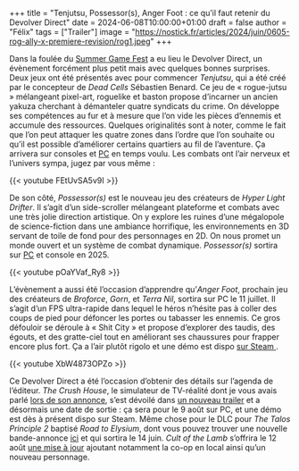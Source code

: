 +++
title = "Tenjutsu‌, Possessor(s), Anger Foot : ce qu’il faut retenir du Devolver Direct"
date = 2024-06-08T10:00:00+01:00
draft = false
author = "Félix"
tags = ["Trailer"]
image = "https://nostick.fr/articles/2024/juin/0605-rog-ally-x-premiere-revision/rog1.jpeg"
+++ 

Dans la foulée du [Summer Game Fest](https://nostick.fr/articles/2024/juin/0806-folle-semaine/#un-été-aux-manettes-avec-lego-horizon-adventures-civilization-vii-metaphor-refantazio-slitterhead) a eu lieu le Devolver Direct, un évènement forcément plus petit mais avec quelques bonnes surprises. Deux jeux ont été présentés avec pour commencer *Tenjutsu‌*, qui a été créé par le concepteur de *Dead Cells* Sébastien Benard. Ce jeu de « rogue-jutsu » mélangeant pixel-art, roguelike et baston propose d’incarner un ancien yakuza cherchant à démanteler quatre syndicats du crime. On développe ses compétences au fur et à mesure que l’on vide les pièces d’ennemis et accumule des ressources. Quelques originalités sont à noter, comme le fait que l’on peut attaquer les quatre zones dans l’ordre que l’on souhaite ou qu’il est possible d’améliorer certains quartiers au fil de l’aventure. Ça arrivera sur consoles et [PC](https://store.steampowered.com/app/1363940/Tenjutsu/) en temps voulu. Les combats ont l’air nerveux et l’univers sympa, jugez par vous même :


{{< youtube FEtUvSA5v9I >}}

De son côté, *Possessor(s)* est le nouveau jeu des créateurs de *Hyper Light Drifter*. Il s’agit d’un side-scroller mélangeant plateforme et combats avec une très jolie direction artistique.  On y explore les ruines d’une mégalopole de science-fiction dans une ambiance horrifique, les environnements en 3D servant de toile de fond pour des personnages en 2D. On nous promet un monde ouvert et un système de combat dynamique. *Possessor(s)* sortira sur [PC](https://store.steampowered.com/app/2132890/Possessors/) et console en 2025.

{{< youtube pOaYVaf_Ry8 >}} 

L’évènement a aussi été l’occasion d’apprendre qu’*Anger Foot*, prochain jeu des créateurs de *Broforce*, *Gorn*, et *Terra Nil*, sortira sur PC le 11 juillet. Il s’agit d’un FPS ultra-rapide dans lequel le héros n’hésite pas à coller des coups de pied pour défoncer les portes ou tabasser les ennemis. Ce gros défouloir se déroule à « Shit City » et propose d’explorer des taudis, des égouts, et des gratte-ciel tout en améliorant ses chaussures pour frapper encore plus fort. Ça a l’air plutôt rigolo et une démo est dispo [sur Steam ](https://store.steampowered.com/app/1978590/Anger_Foot/).

{{< youtube XbW4873OPZo >}}

Ce Devolver Direct a été l’occasion d’obtenir des détails sur l’agenda de l’éditeur. *The Crush House*, le simulateur de TV-réalité dont je vous avais parlé [lors de son annonce](https://nostick.fr/articles/2024/avril/0405-the-crush-house-est-un-simulateur-de-tv-realite-des-annees-2000-parce-que-pourquoi-pas-apres-tout/), s’est dévoilé dans [un nouveau trailer](https://www.youtube.com/watch?v=Z30Scg9u1u4) et a désormais une date de sortie : ça sera pour le 9 août sur PC, et une démo est dès à présent dispo sur Steam. Même chose pour le DLC pour *The Talos Principle 2* baptisé *Road to Elysium*, dont vous pouvez trouver une nouvelle bande-annonce [ici](https://www.youtube.com/watch?v=S_yL_I8BEgk) et qui sortira le 14 juin. *Cult of the Lamb* s’offrira le 12 août [une mise à jour](https://www.youtube.com/watch?v=r5rNzsy-5hA) ajoutant notamment la co-op en local ainsi qu’un nouveau personnage. 

